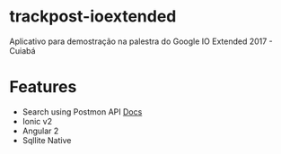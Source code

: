 # trackpost-ioextended
Aplicativo para demostração na palestra do Google IO Extended 2017 - Cuiabá

# Features
- Search using Postmon API [Docs](http://postmon.com.br/)
- Ionic v2
- Angular 2
- Sqllite Native
